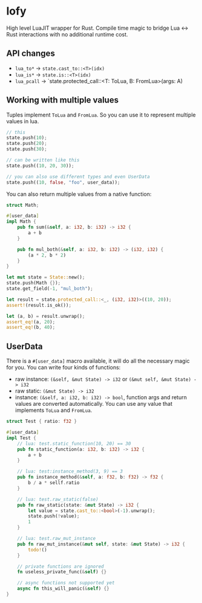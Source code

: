 # lofy
High level LuaJIT wrapper for Rust. Compile time magic to bridge Lua <-> Rust interactions with no additional runtime cost.

## API changes
- `lua_to*` -> `state.cast_to::<T>(idx)`
- `lua_is*` -> `state.is::<T>(idx)`
- `lua_pcall` -> `state.protected_call::<T: ToLua, B: FromLua>(args: A)

## Working with multiple values
Tuples implement `ToLua` and `FromLua`. So you can use it to represent multiple values in lua.
```rust
// this
state.push(10);
state.push(20);
state.push(30);

// can be written like this
state.push((10, 20, 30));

// you can also use different types and even UserData
state.push((10, false, "foo", user_data));
```
You can also return multiple values from a native function:
```rust
struct Math;

#[user_data]
impl Math {
    pub fn sum(&self, a: i32, b: i32) -> i32 {
        a + b
    }

    pub fn mul_both(&self, a: i32, b: i32) -> (i32, i32) {
        (a * 2, b * 2)
    }
}

let mut state = State::new();
state.push(Math {});
state.get_field(-1, "mul_both");

let result = state.protected_call::<_, (i32, i32)>((10, 20));
assert!(result.is_ok());

let (a, b) = result.unwrap();
assert_eq!(a, 20);
assert_eq!(b, 40);
```

## UserData
There is a `#[user_data]` macro available, it will do all the necessary magic for you. You can write four kinds of functions:
- raw instance: `(&self, &mut State) -> i32` or `(&mut self, &mut State) -> i32`
- raw static: `(&mut State) -> i32`
- instance: `(&self, a: i32, b: i32) -> bool`, function args and return values are converted automatically. You can use any value that implements `ToLua` and `FromLua`.

```rust
struct Test { ratio: f32 }

#[user_data]
impl Test {
    // lua: test.static_function(10, 20) == 30
    pub fn static_function(a: i32, b: i32) -> i32 {
        a + b
    }

    // lua: test:instance_method(3, 9) == 3
    pub fn instance_method(&self, a: f32, b: f32) -> f32 {
        b / a * sellf.ratio
    }

    // lua: test.raw_static(false)
    pub fn raw_static(state: &mut State) -> i32 {
        let value = state.cast_to::<bool>(-1).unwrap();
        state.push(!value);
        1
    }

    // lua: test.raw_mut_instance
    pub fn raw_mut_instance(&mut self, state: &mut State) -> i32 {
        todo!()
    }

    // private functions are ignored
    fn useless_private_func(&self) {}

    // async functions not supported yet
    async fn this_will_panic(&self) {}
}
```
